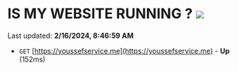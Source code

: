 # IS MY WEBSITE RUNNING ? [![](https://img.shields.io/static/v1?label=Sponsor&message=%E2%9D%A4&logo=GitHub&color=%23fe8e86)](https://github.com/sponsors/<username>)

Last updated: **2/16/2024, 8:46:59 AM**

- `GET` [https://youssefservice.me](https://youssefservice.me) - **Up** (152ms)
